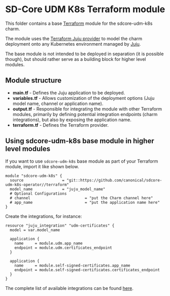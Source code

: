 # SD-Core UDM K8s Terraform module

This folder contains a base [Terraform][Terraform] module for the sdcore-udm-k8s charm.

The module uses the [Terraform Juju provider][Terraform Juju provider] to model the charm deployment onto any Kubernetes environment managed by [Juju][Juju].

The base module is not intended to be deployed in separation (it is possible though), but should rather serve as a building block for higher level modules.

## Module structure

- **main.tf** - Defines the Juju application to be deployed.
- **variables.tf** - Allows customization of the deployment options (Juju model name, channel or application name).
- **output.tf** - Responsible for integrating the module with other Terraform modules, primarily by defining potential integration endpoints (charm integrations), but also by exposing the application name.
- **terraform.tf** - Defines the Terraform provider.

## Using sdcore-udm-k8s base module in higher level modules

If you want to use `sdcore-udm-k8s` base module as part of your Terraform module, import it like shown below.

```text
module "sdcore-udm-k8s" {
  source                 = "git::https://github.com/canonical/sdcore-udm-k8s-operator//terraform"
  model_name             = "juju_model_name"  
  # Optional Configurations
  # channel                        = "put the Charm channel here" 
  # app_name                       = "put the application name here" 
}
```

Create the integrations, for instance:

```text
resource "juju_integration" "udm-certificates" {
  model = var.model_name

  application {
    name     = module.udm.app_name
    endpoint = module.udm.certificates_endpoint
  }

  application {
    name     = module.self-signed-certificates.app_name
    endpoint = module.self-signed-certificates.certificates_endpoint
  }
}
```

The complete list of available integrations can be found [here][udm-integrations].

[Terraform]: https://www.terraform.io/
[Terraform Juju provider]: https://registry.terraform.io/providers/juju/juju/latest
[Juju]: https://juju.is
[udm-integrations]: https://charmhub.io/sdcore-udm-k8s/integrations
